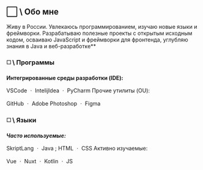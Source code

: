 
## ⬜ \ **Обо мне**
Живу в России. Увлекаюсь программированием, изучаю новые языки и фреймворки. Разрабатываю полезные проекты с открытым исходным кодом, осваиваю JavaScript и фреймворки для фронтенда, углубляю знания в Java и веб-разработке**

### ◻️ \ Программы

**Интегрированные среды разработки (IDE):**

VSCode ㆍ IntelijIdea ㆍ PyCharm Прочие утилиты (OU):

GitHub ㆍ Adobe Photoshop ㆍ Figma

### ◻️ \ Языки

***Часто используемые:***

SkriptLang ㆍ Java ; HTML ㆍ CSS Активно изучаемые:

Vue ㆍ Nuxt ㆍ Kotlin ㆍ JS

